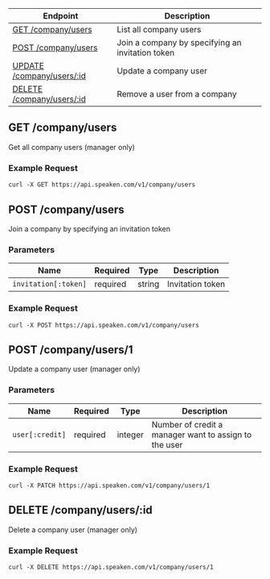 |Endpoint|Description|
|--------|-----------|
|[GET /company/users](#get-users)| List all company users |
|[POST /company/users](#create-user)| Join a company by specifying an invitation token |
|[UPDATE /company/users/:id](#update-user)| Update a company user |
|[DELETE /company/users/:id](#delete-user)| Remove a user from a company |


## GET /company/users

Get all company users (manager only)

### Example Request

```curl -X GET https://api.speaken.com/v1/company/users```


## POST /company/users

Join a company by specifying an invitation token

### Parameters

|Name|Required|Type|Description|
|----|--------|----|-----------|
|```invitation[:token]```|required|string|Invitation token|

### Example Request

```curl -X POST https://api.speaken.com/v1/company/users```


## POST /company/users/1

Update a company user (manager only)

### Parameters

|Name|Required|Type|Description|
|----|--------|----|-----------|
|```user[:credit]```|required|integer|Number of credit a manager want to assign to the user|

### Example Request

```curl -X PATCH https://api.speaken.com/v1/company/users/1```


## DELETE /company/users/:id

Delete a company user (manager only)

### Example Request

```curl -X DELETE https://api.speaken.com/v1/company/users/1```
